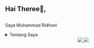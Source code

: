 ## Hai Theree👋,
<div align = center>
<img scr="https://www.google.com/url?sa=i&url=https%3A%2F%2Fdivedigital.id%2F40-pp-killua-zoldyck-aesthetic-untuk-foto-profil%2F&psig=AOvVaw0iub1Cc1NjH1Sxfo0S92yY&ust=1694607157242000&source=images&cd=vfe&opi=89978449&ved=0CBAQjRxqFwoTCLjgrd-FpYEDFQAAAAAdAAAAABAJ" >

<div align = left>

Saya Muhammad Ridhoni
<p>
<div>
<details>
<summary>Tentang Saya</summary>

-🎒Saya adalah mahasiswa semester 3

-Saya sedang mempelajari Geofisika🌏

-Hobi saya adalah bermain sepak bola dan nonton bola

<h3 align= "center">Perlu?  
  
</div>
 
<div align="center"> 
  <a href="mailto:muhammadridhoni2003@mail.ugm.ac.d">
    <img src="https://img.shields.io/badge/Gmail-333333?style=for-the-badge&logo=gmail&logoColor=red" />
  </a>
  <a href="https://linkedin.com/in/muhammad-ridhoni" target="_blank">
    <img src="https://img.shields.io/badge/LinkedIn-0077B5?style=for-the-badge&logo=linkedin&logoColor=white" target="_blank" />
  </a>

